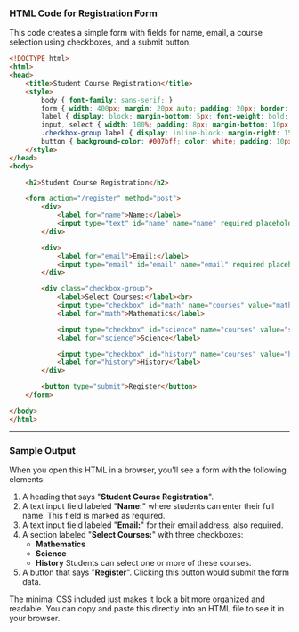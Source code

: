 
### HTML Code for Registration Form

This code creates a simple form with fields for name, email, a course selection using checkboxes, and a submit button.

```html
<!DOCTYPE html>
<html>
<head>
    <title>Student Course Registration</title>
    <style>
        body { font-family: sans-serif; }
        form { width: 400px; margin: 20px auto; padding: 20px; border: 1px solid #ccc; border-radius: 5px; }
        label { display: block; margin-bottom: 5px; font-weight: bold; }
        input, select { width: 100%; padding: 8px; margin-bottom: 10px; box-sizing: border-box; }
        .checkbox-group label { display: inline-block; margin-right: 15px; font-weight: normal; }
        button { background-color: #007bff; color: white; padding: 10px 15px; border: none; border-radius: 5px; cursor: pointer; font-size: 16px; }
    </style>
</head>
<body>

    <h2>Student Course Registration</h2>

    <form action="/register" method="post">
        <div>
            <label for="name">Name:</label>
            <input type="text" id="name" name="name" required placeholder="Your Full Name">
        </div>

        <div>
            <label for="email">Email:</label>
            <input type="email" id="email" name="email" required placeholder="Your Email Address">
        </div>

        <div class="checkbox-group">
            <label>Select Courses:</label><br>
            <input type="checkbox" id="math" name="courses" value="math">
            <label for="math">Mathematics</label>

            <input type="checkbox" id="science" name="courses" value="science">
            <label for="science">Science</label>

            <input type="checkbox" id="history" name="courses" value="history">
            <label for="history">History</label>
        </div>

        <button type="submit">Register</button>
    </form>

</body>
</html>
```

-----

### Sample Output

When you open this HTML in a browser, you'll see a form with the following elements:

1.  A heading that says "**Student Course Registration**".
2.  A text input field labeled "**Name:**" where students can enter their full name. This field is marked as required.
3.  A text input field labeled "**Email:**" for their email address, also required.
4.  A section labeled "**Select Courses:**" with three checkboxes:
      * **Mathematics**
      * **Science**
      * **History**
        Students can select one or more of these courses.
5.  A button that says "**Register**". Clicking this button would submit the form data.

The minimal CSS included just makes it look a bit more organized and readable. You can copy and paste this directly into an HTML file to see it in your browser.